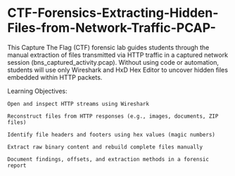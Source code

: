 # CTF-Forensics-Extracting-Hidden-Files-from-Network-Traffic-PCAP-
This Capture The Flag (CTF) forensic lab guides students through the manual extraction of files transmitted via HTTP traffic in a captured network session (bns_captured_activity.pcap). Without using code or automation, students will use only Wireshark and HxD Hex Editor to uncover hidden files embedded within HTTP packets.

 Learning Objectives:

    Open and inspect HTTP streams using Wireshark

    Reconstruct files from HTTP responses (e.g., images, documents, ZIP files)

    Identify file headers and footers using hex values (magic numbers)

    Extract raw binary content and rebuild complete files manually

    Document findings, offsets, and extraction methods in a forensic report
